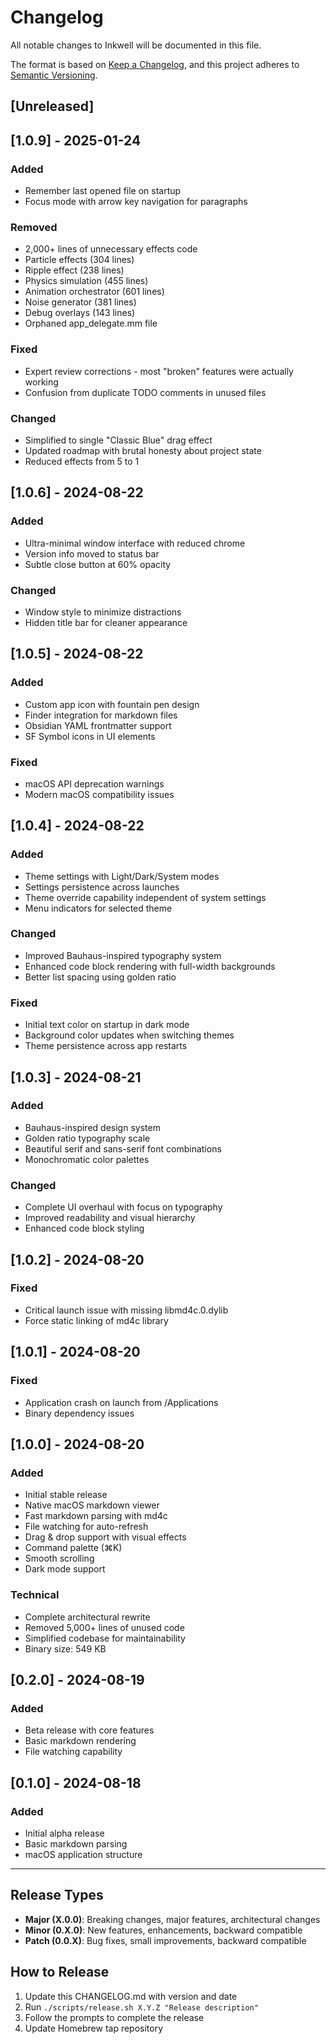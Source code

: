 # Changelog

All notable changes to Inkwell will be documented in this file.

The format is based on [Keep a Changelog](https://keepachangelog.com/en/1.0.0/),
and this project adheres to [Semantic Versioning](https://semver.org/spec/v2.0.0.html).

## [Unreleased]

## [1.0.9] - 2025-01-24

### Added
- Remember last opened file on startup
- Focus mode with arrow key navigation for paragraphs

### Removed
- 2,000+ lines of unnecessary effects code
- Particle effects (304 lines)
- Ripple effect (238 lines)
- Physics simulation (455 lines)
- Animation orchestrator (601 lines)
- Noise generator (381 lines)
- Debug overlays (143 lines)
- Orphaned app_delegate.mm file

### Fixed
- Expert review corrections - most "broken" features were actually working
- Confusion from duplicate TODO comments in unused files

### Changed
- Simplified to single "Classic Blue" drag effect
- Updated roadmap with brutal honesty about project state
- Reduced effects from 5 to 1

## [1.0.6] - 2024-08-22

### Added
- Ultra-minimal window interface with reduced chrome
- Version info moved to status bar
- Subtle close button at 60% opacity

### Changed
- Window style to minimize distractions
- Hidden title bar for cleaner appearance

## [1.0.5] - 2024-08-22

### Added
- Custom app icon with fountain pen design
- Finder integration for markdown files
- Obsidian YAML frontmatter support
- SF Symbol icons in UI elements

### Fixed
- macOS API deprecation warnings
- Modern macOS compatibility issues

## [1.0.4] - 2024-08-22

### Added
- Theme settings with Light/Dark/System modes
- Settings persistence across launches
- Theme override capability independent of system settings
- Menu indicators for selected theme

### Changed
- Improved Bauhaus-inspired typography system
- Enhanced code block rendering with full-width backgrounds
- Better list spacing using golden ratio

### Fixed
- Initial text color on startup in dark mode
- Background color updates when switching themes
- Theme persistence across app restarts

## [1.0.3] - 2024-08-21

### Added
- Bauhaus-inspired design system
- Golden ratio typography scale
- Beautiful serif and sans-serif font combinations
- Monochromatic color palettes

### Changed
- Complete UI overhaul with focus on typography
- Improved readability and visual hierarchy
- Enhanced code block styling

## [1.0.2] - 2024-08-20

### Fixed
- Critical launch issue with missing libmd4c.0.dylib
- Force static linking of md4c library

## [1.0.1] - 2024-08-20

### Fixed
- Application crash on launch from /Applications
- Binary dependency issues

## [1.0.0] - 2024-08-20

### Added
- Initial stable release
- Native macOS markdown viewer
- Fast markdown parsing with md4c
- File watching for auto-refresh
- Drag & drop support with visual effects
- Command palette (⌘K)
- Smooth scrolling
- Dark mode support

### Technical
- Complete architectural rewrite
- Removed 5,000+ lines of unused code
- Simplified codebase for maintainability
- Binary size: 549 KB

## [0.2.0] - 2024-08-19

### Added
- Beta release with core features
- Basic markdown rendering
- File watching capability

## [0.1.0] - 2024-08-18

### Added
- Initial alpha release
- Basic markdown parsing
- macOS application structure

---

## Release Types

- **Major (X.0.0)**: Breaking changes, major features, architectural changes
- **Minor (0.X.0)**: New features, enhancements, backward compatible
- **Patch (0.0.X)**: Bug fixes, small improvements, backward compatible

## How to Release

1. Update this CHANGELOG.md with version and date
2. Run `./scripts/release.sh X.Y.Z "Release description"`
3. Follow the prompts to complete the release
4. Update Homebrew tap repository